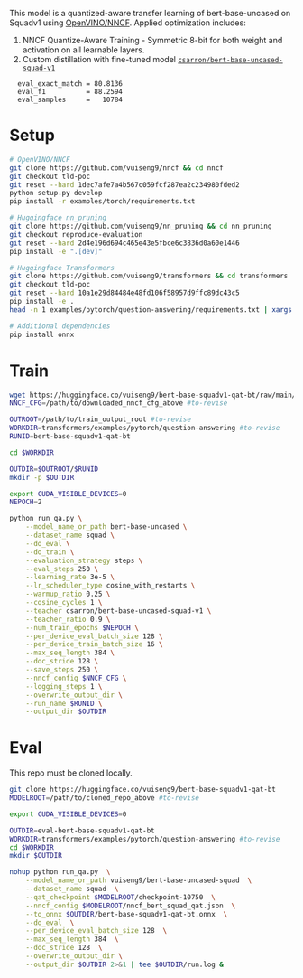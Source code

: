 This model is a quantized-aware transfer learning of bert-base-uncased on Squadv1 using [OpenVINO/NNCF](https://github.com/openvinotoolkit/nncf). Applied optimization includes:
1. NNCF Quantize-Aware Training - Symmetric 8-bit for both weight and activation on all learnable layers.
2. Custom distillation with fine-tuned model [```csarron/bert-base-uncased-squad-v1```](https://huggingface.co/csarron/bert-base-uncased-squad-v1)  

```
  eval_exact_match = 80.8136
  eval_f1          = 88.2594
  eval_samples     =   10784
``` 

# Setup
```bash
# OpenVINO/NNCF
git clone https://github.com/vuiseng9/nncf && cd nncf
git checkout tld-poc
git reset --hard 1dec7afe7a4b567c059fcf287ea2c234980fded2
python setup.py develop
pip install -r examples/torch/requirements.txt

# Huggingface nn_pruning
git clone https://github.com/vuiseng9/nn_pruning && cd nn_pruning
git checkout reproduce-evaluation
git reset --hard 2d4e196d694c465e43e5fbce6c3836d0a60e1446
pip install -e ".[dev]"

# Huggingface Transformers
git clone https://github.com/vuiseng9/transformers && cd transformers
git checkout tld-poc
git reset --hard 10a1e29d84484e48fd106f58957d9ffc89dc43c5
pip install -e .
head -n 1 examples/pytorch/question-answering/requirements.txt | xargs -i pip install {}

# Additional dependencies
pip install onnx
```

# Train

```bash
wget https://huggingface.co/vuiseng9/bert-base-squadv1-qat-bt/raw/main/nncf_bert_squad_qat.json
NNCF_CFG=/path/to/downloaded_nncf_cfg_above #to-revise

OUTROOT=/path/to/train_output_root #to-revise
WORKDIR=transformers/examples/pytorch/question-answering #to-revise
RUNID=bert-base-squadv1-qat-bt

cd $WORKDIR

OUTDIR=$OUTROOT/$RUNID
mkdir -p $OUTDIR

export CUDA_VISIBLE_DEVICES=0
NEPOCH=2

python run_qa.py \
    --model_name_or_path bert-base-uncased \
    --dataset_name squad \
    --do_eval \
    --do_train \
    --evaluation_strategy steps \
    --eval_steps 250 \
    --learning_rate 3e-5 \
    --lr_scheduler_type cosine_with_restarts \
    --warmup_ratio 0.25 \
    --cosine_cycles 1 \
    --teacher csarron/bert-base-uncased-squad-v1 \
    --teacher_ratio 0.9 \
    --num_train_epochs $NEPOCH \
    --per_device_eval_batch_size 128 \
    --per_device_train_batch_size 16 \
    --max_seq_length 384 \
    --doc_stride 128 \
    --save_steps 250 \
    --nncf_config $NNCF_CFG \
    --logging_steps 1 \
    --overwrite_output_dir \
    --run_name $RUNID \
    --output_dir $OUTDIR
```

# Eval
This repo must be cloned locally.
```bash
git clone https://huggingface.co/vuiseng9/bert-base-squadv1-qat-bt
MODELROOT=/path/to/cloned_repo_above #to-revise

export CUDA_VISIBLE_DEVICES=0

OUTDIR=eval-bert-base-squadv1-qat-bt
WORKDIR=transformers/examples/pytorch/question-answering #to-revise
cd $WORKDIR
mkdir $OUTDIR

nohup python run_qa.py  \
    --model_name_or_path vuiseng9/bert-base-uncased-squad  \
    --dataset_name squad  \
    --qat_checkpoint $MODELROOT/checkpoint-10750  \
    --nncf_config $MODELROOT/nncf_bert_squad_qat.json  \
    --to_onnx $OUTDIR/bert-base-squadv1-qat-bt.onnx  \
    --do_eval  \
    --per_device_eval_batch_size 128  \
    --max_seq_length 384  \
    --doc_stride 128  \
    --overwrite_output_dir \
    --output_dir $OUTDIR 2>&1 | tee $OUTDIR/run.log &
```
